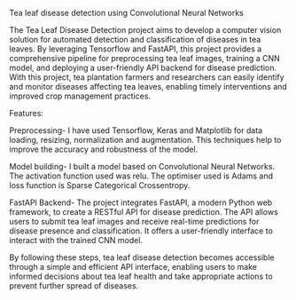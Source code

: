 Tea leaf disease detection using Convolutional Neural Networks

The Tea Leaf Disease Detection project aims to develop a computer vision solution for automated detection and classification of diseases in tea leaves. By leveraging Tensorflow and FastAPI, this project provides a comprehensive pipeline for preprocessing tea leaf images, training a CNN model, and deploying a user-friendly API backend for disease prediction. With this project, tea plantation farmers and researchers can easily identify and monitor diseases affecting tea leaves, enabling timely interventions and improved crop management practices.

Features:

Preprocessing- I have used Tensorflow, Keras and Matplotlib for data loading, resizing, normalization and augmentation. This techniques help to improve the accuracy and robustness of the model.

Model building- I built a model based on Convolutional Neural Networks. The activation function used was relu. The optimiser used is Adams and loss function is Sparse Categorical Crossentropy. 

FastAPI Backend- The project integrates FastAPI, a modern Python web framework, to create a RESTful API for disease prediction. The API allows users to submit tea leaf images and receive real-time predictions for disease presence and classification. It offers a user-friendly interface to interact with the trained CNN model.

By following these steps, tea leaf disease detection becomes accessible through a simple and efficient API interface, enabling users to make informed decisions about tea leaf health and take appropriate actions to prevent further spread of diseases.
